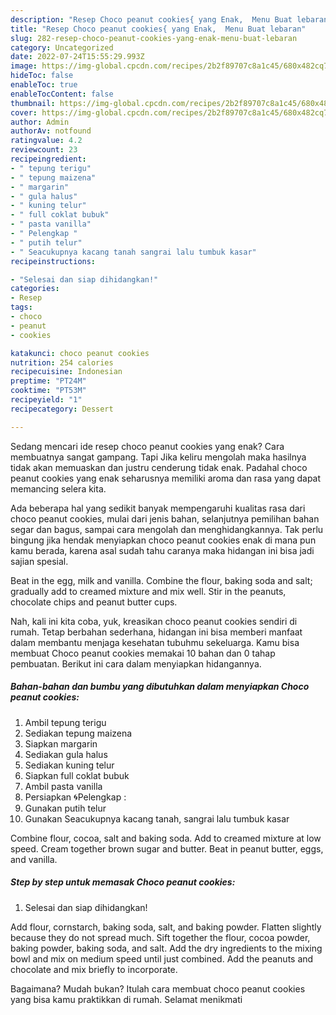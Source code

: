 ```yaml
---
description: "Resep Choco peanut cookies{ yang Enak,  Menu Buat lebaran"
title: "Resep Choco peanut cookies{ yang Enak,  Menu Buat lebaran"
slug: 282-resep-choco-peanut-cookies-yang-enak-menu-buat-lebaran
category: Uncategorized
date: 2022-07-24T15:55:29.993Z
image: https://img-global.cpcdn.com/recipes/2b2f89707c8a1c45/680x482cq70/choco-peanut-cookies-foto-resep-utama.jpg
hideToc: false
enableToc: true
enableTocContent: false
thumbnail: https://img-global.cpcdn.com/recipes/2b2f89707c8a1c45/680x482cq70/choco-peanut-cookies-foto-resep-utama.jpg
cover: https://img-global.cpcdn.com/recipes/2b2f89707c8a1c45/680x482cq70/choco-peanut-cookies-foto-resep-utama.jpg
author: Admin
authorAv: notfound
ratingvalue: 4.2
reviewcount: 23
recipeingredient:
- " tepung terigu"
- " tepung maizena"
- " margarin"
- " gula halus"
- " kuning telur"
- " full coklat bubuk"
- " pasta vanilla"
- " Pelengkap "
- " putih telur"
- " Seacukupnya kacang tanah sangrai lalu tumbuk kasar"
recipeinstructions:

- "Selesai dan siap dihidangkan!"
categories:
- Resep
tags:
- choco
- peanut
- cookies

katakunci: choco peanut cookies 
nutrition: 254 calories
recipecuisine: Indonesian
preptime: "PT24M"
cooktime: "PT53M"
recipeyield: "1"
recipecategory: Dessert

---
```



Sedang mencari ide resep choco peanut cookies yang enak? Cara membuatnya sangat gampang. Tapi Jika keliru mengolah maka hasilnya tidak akan memuaskan dan justru cenderung tidak enak. Padahal choco peanut cookies yang enak seharusnya memiliki aroma dan rasa yang dapat memancing selera kita.


Ada beberapa hal yang sedikit banyak mempengaruhi kualitas rasa dari choco peanut cookies, mulai dari jenis bahan, selanjutnya pemilihan bahan segar dan bagus, sampai cara mengolah dan menghidangkannya. Tak perlu bingung jika hendak menyiapkan choco peanut cookies enak di mana pun kamu berada, karena asal sudah tahu caranya maka hidangan ini bisa jadi sajian spesial.

Beat in the egg, milk and vanilla. Combine the flour, baking soda and salt; gradually add to creamed mixture and mix well. Stir in the peanuts, chocolate chips and peanut butter cups.


Nah, kali ini kita coba, yuk, kreasikan choco peanut cookies sendiri di rumah. Tetap berbahan sederhana, hidangan ini bisa memberi manfaat dalam membantu menjaga kesehatan tubuhmu sekeluarga. Kamu bisa membuat Choco peanut cookies memakai 10 bahan dan 0 tahap pembuatan. Berikut ini cara dalam menyiapkan hidangannya.

<!--inarticleads1-->

##### Bahan-bahan dan bumbu yang dibutuhkan dalam menyiapkan Choco peanut cookies:

1. Ambil  tepung terigu
1. Sediakan  tepung maizena
1. Siapkan  margarin
1. Sediakan  gula halus
1. Sediakan  kuning telur
1. Siapkan  full coklat bubuk
1. Ambil  pasta vanilla
1. Persiapkan  🌀Pelengkap :
1. Gunakan  putih telur
1. Gunakan  Seacukupnya kacang tanah, sangrai lalu tumbuk kasar


Combine flour, cocoa, salt and baking soda. Add to creamed mixture at low speed. Cream together brown sugar and butter. Beat in peanut butter, eggs, and vanilla. 

<!--inarticleads2-->

##### Step by step untuk memasak Choco peanut cookies:


1. Selesai dan siap dihidangkan!

Add flour, cornstarch, baking soda, salt, and baking powder. Flatten slightly because they do not spread much. Sift together the flour, cocoa powder, baking powder, baking soda, and salt. Add the dry ingredients to the mixing bowl and mix on medium speed until just combined. Add the peanuts and chocolate and mix briefly to incorporate. 

Bagaimana? Mudah bukan? Itulah cara membuat choco peanut cookies yang bisa kamu praktikkan di rumah. Selamat menikmati
